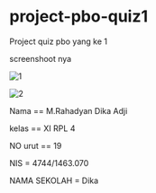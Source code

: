 # project-pbo-quiz1

Project quiz pbo yang ke 1

screenshoot nya

![1](http://prntscr.com/d2s96l)

![2](http://prntscr.com/d2s96l)





Nama == M.Rahadyan Dika Adji

kelas == XI RPL 4

NO urut == 19

NIS = 4744/1463.070

NAMA SEKOLAH = Dika 
